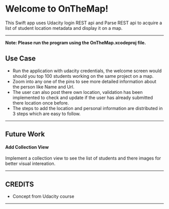 Welcome to OnTheMap!
===================

This Swift app uses Udacity login REST api and Parse REST api to acquire a list of student location metadata and display it on a map.


----------

**Note: Please run the program using the OnTheMap.xcodeproj file.**


Use Case
-------------
- Run the application with udacity credentials, the welcome screen would should you top 100 students working on the same project on a map.
- Zoom into any one of the pins to see more detailed information about the person like Name and Url.
- The user can also post there own location, validation has been implemented to check and update if the user has already submitted there location once before.
- The steps to add the location and personal information are distributed in 3 steps which are easy to follow.

----------

Future Work
-------------

#### <i class="icon-file"></i> Add Collection View

Implement a collection view to see the list of students and there images for better visual intereation.

----------

CREDITS
-------
- Concept from Udacity course

----------
